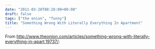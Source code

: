 ```yaml
---
date: "2011-03-28T08:28:00+00:00"
draft: false
tags: ["the onion", "funny"]
title: "Something Wrong With Literally Everything In Apartment"
---
```

From http://www.theonion.com/articles/something-wrong-with-literally-everything-in-apart,19737/:


